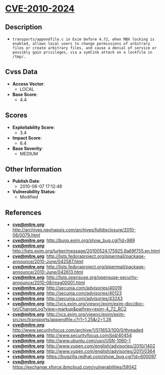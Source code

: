 
# [CVE-2010-2024](https://cve.mitre.org/cgi-bin/cvename.cgi?name=CVE-2010-2024)

## Description

- `transports/appendfile.c in Exim before 4.72, when MBX locking is enabled, allows local users to change permissions of arbitrary files or create arbitrary files, and cause a denial of service or possibly gain privileges, via a symlink attack on a lockfile in /tmp/.`

## Cvss Data

- **Access Vector**:
  - LOCAL
- **Base Score**:
  - 4.4

## Scores

- **Exploitability Score**:
  - 3.4
- **Impact Score**:
  - 6.4
- **Base Severity**:
  - MEDIUM

## Other Information

- **Publish Date**:
  - 2010-06-07 17:12:48
- **Vulnerability Status**:
  - Modified

## References

- **cve@mitre.org**: http://archives.neohapsis.com/archives/fulldisclosure/2010-06/0079.html
- **cve@mitre.org**: http://bugs.exim.org/show_bug.cgi?id=989
- **cve@mitre.org**: http://lists.exim.org/lurker/message/20100524.175925.9a69f755.en.html
- **cve@mitre.org**: http://lists.fedoraproject.org/pipermail/package-announce/2010-June/042587.html
- **cve@mitre.org**: http://lists.fedoraproject.org/pipermail/package-announce/2010-June/042613.html
- **cve@mitre.org**: http://lists.opensuse.org/opensuse-security-announce/2010-08/msg00001.html
- **cve@mitre.org**: http://secunia.com/advisories/40019
- **cve@mitre.org**: http://secunia.com/advisories/40123
- **cve@mitre.org**: http://secunia.com/advisories/43243
- **cve@mitre.org**: http://vcs.exim.org/viewvc/exim/exim-doc/doc-txt/ChangeLog?view=markup&pathrev=exim-4_72_RC2
- **cve@mitre.org**: http://vcs.exim.org/viewvc/exim/exim-src/src/transports/appendfile.c?r1=1.25&r2=1.26
- **cve@mitre.org**: http://www.securityfocus.com/archive/1/511653/100/0/threaded
- **cve@mitre.org**: http://www.securityfocus.com/bid/40454
- **cve@mitre.org**: http://www.ubuntu.com/usn/USN-1060-1
- **cve@mitre.org**: http://www.vupen.com/english/advisories/2010/1402
- **cve@mitre.org**: http://www.vupen.com/english/advisories/2011/0364
- **cve@mitre.org**: https://bugzilla.redhat.com/show_bug.cgi?id=600097
- **cve@mitre.org**: https://exchange.xforce.ibmcloud.com/vulnerabilities/59042
